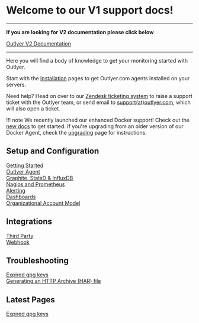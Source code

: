 # Welcome to our V1 support docs!

---

**If you are looking for V2 documentation please click below**

[Outlyer V2 Documentation](https://www.outlyer.com/docs)

---

Here you will find a body of knowledge to get your monitoring started with
Outlyer.

Start with the [Installation](agent/index.md) pages to get Outlyer.com agents
installed on your servers.

Need help? Head on over to our [Zendesk ticketing system][Zendesk] to raise a
support ticket with the Outlyer team, or send email to
[support(at)outlyer.com][mail], which will also open a ticket.

!!! note
    We recently launched our enhanced Docker support! Check out the
    [new docs](docker/introduction.md) to get started. If you're upgrading
    from an older version of our Docker Agent, check the [upgrading](docker/upgrading.md)
    page for instructions.

## Setup and Configuration

[Getting Started](/getting_started/overview/)  
[Outlyer Agent](/agent/)  
[Graphite, StatsD & InfluxDB](/endpoints/)  
[Nagios and Prometheus](/nagios/)  
[Alerting](/alerting/rules/)  
[Dashboards](/dashboards/)  
[Organizational Account Model](/account_model/overview/)  


## Integrations

[Third Party](/integrations/thirdparty/aws/)  
[Webhook](/alerting/webhook/)


## Troubleshooting

[Expired gpg keys](troubleshooting/expired_gpg_key/)  
[Generating an HTTP Archive (HAR) file](/troubleshooting/har_archive/)



## Latest Pages

[Expired gpg keys](troubleshooting/expired_gpg_key/)

[Zendesk]: https://support.outlyer.com/hc/en-gb/requests/new
[mail]: mailto:support[at]outlyer.com
